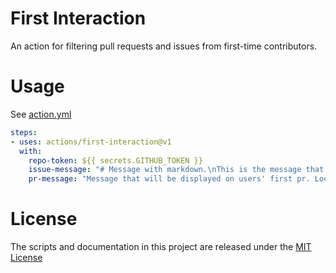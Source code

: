 # First Interaction

An action for filtering pull requests and issues from first-time contributors.

# Usage

See [action.yml](action.yml)

```yaml
steps:
- uses: actions/first-interaction@v1
  with:
    repo-token: ${{ secrets.GITHUB_TOKEN }}
    issue-message: "# Message with markdown.\nThis is the message that will be displayed on users' first issue."
    pr-message: "Message that will be displayed on users' first pr. Look, a `code block` for markdown."
```

# License

The scripts and documentation in this project are released under the [MIT License](LICENSE)
